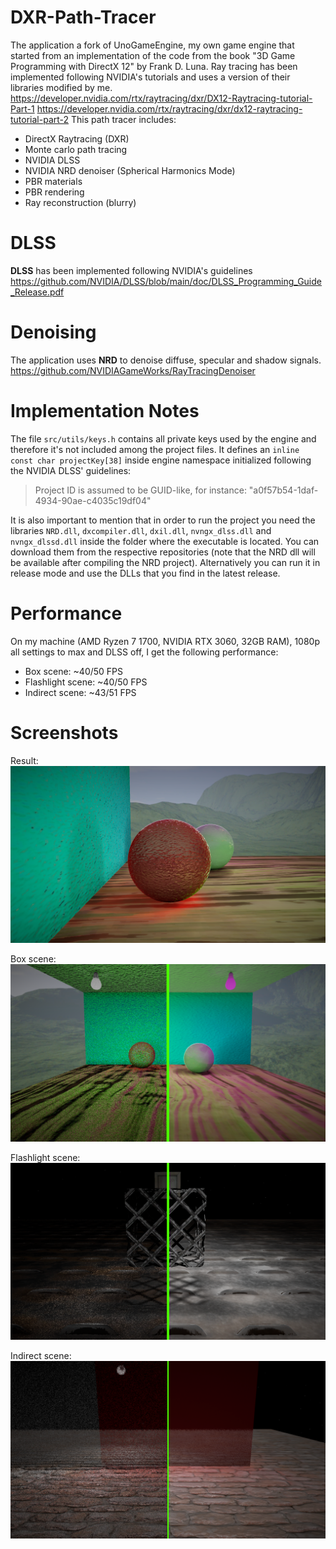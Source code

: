# DXR-Path-Tracer
The application a fork of UnoGameEngine, my own game engine that started from an implementation of the code from the book "3D Game Programming with DirectX 12" by Frank D. Luna.
Ray tracing has been implemented following NVIDIA's tutorials and uses a version of their libraries modified by me.
https://developer.nvidia.com/rtx/raytracing/dxr/DX12-Raytracing-tutorial-Part-1
https://developer.nvidia.com/rtx/raytracing/dxr/dx12-raytracing-tutorial-part-2
This path tracer includes:
- DirectX Raytracing (DXR)
- Monte carlo path tracing
- NVIDIA DLSS
- NVIDIA NRD denoiser (Spherical Harmonics Mode)
- PBR materials
- PBR rendering
- Ray reconstruction (blurry)

# DLSS
**DLSS** has been implemented following NVIDIA's guidelines
https://github.com/NVIDIA/DLSS/blob/main/doc/DLSS_Programming_Guide_Release.pdf

# Denoising
The application uses **NRD** to denoise diffuse, specular and shadow signals.
https://github.com/NVIDIAGameWorks/RayTracingDenoiser

# Implementation Notes
The file `src/utils/keys.h` contains all private keys used by the engine and therefore it's not included among the project files.
It defines an `inline const char projectKey[38]` inside engine namespace initialized following the NVIDIA DLSS' guidelines: 
> Project ID is assumed to be GUID-like, for instance: "a0f57b54-1daf-4934-90ae-c4035c19df04"

It is also important to mention that in order to run the project you need the libraries `NRD.dll`, `dxcompiler.dll`, `dxil.dll`, `nvngx_dlss.dll` and `nvngx_dlssd.dll` inside the folder where the executable is located.
You can download them from the respective repositories (note that the NRD dll will be available after compiling the NRD project).
Alternatively you can run it in release mode and use the DLLs that you find in the latest release.

# Performance
On my machine (AMD Ryzen 7 1700, NVIDIA RTX 3060, 32GB RAM), 1080p all settings to max and DLSS off, I get the following performance:
- Box scene: ~40/50 FPS
- Flashlight scene: ~40/50 FPS
- Indirect scene: ~43/51 FPS

# Screenshots
Result:
![Final Result](result.png)

Box scene:
![Box Scene](box.png)

Flashlight scene:
![Flashlight Scene](flashlight.png)

Indirect scene:
![Indirect Scene](indirect.png)